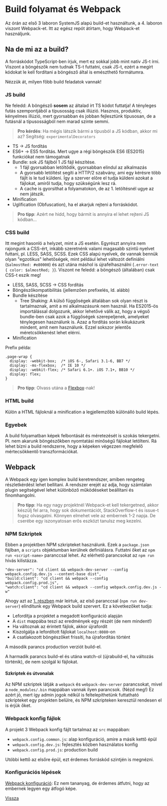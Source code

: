 # Build folyamat és Webpack

Az órán az első 3 laboron SystemJS alapú build-et használtunk, a 4. laboron viszont Webpack-et.
Itt az egész repót átírtam, hogy Webpack-et használjunk.


## Na de mi az a build?

A forráskódot TypeScript-ben írjuk, mert ez sokkal jobb mint natív JS-t írni.
Viszont a böngészők nem tudnak TS-t futtatni, csak JS-t,
ezért a megírt kódokat le kell fordítani a böngésző által is emészthető formátumra.

Nézzük át, milyen főbb build feladatok vannak!


### JS build

Ne feledd: A böngésző **sosem** az általad írt TS kódot futtatja! A tényleges futás szempontjából a típusosság csak illúzió.
Hasznos, produktív, kényelmes illúzió, mert gyorsabban és jobban fejlesztünk típusosan, de a futásnál a típusosságból nem marad szinte semmi.

> **Pro kérdés**: Ha mégis látszik bármi a típusból a JS kódban, akkor mi az?
> Segítség: `experimentalDecorators`

- TS -> JS fordítás
- ES6+ -> ES5 fordítás. Mert ugye a régi böngészők ES6 (ES2015) funkciókat nem támogatnak
- Bundle: sok JS fájlból 1 JS fájl készítése.
	- 1 fájl gyorsabban letöltődik, gyorsabban elindul az alkalmazás
	- A gyorsabb letöltést segíti a HTTP/2 szabvány, ami egy kérésre több fájlt is le tud küldeni.
	Így a szerver előre el tudja küldeni azokat a fájlokat, amiről tudja, hogy szükségünk lesz rá.
	- A cache is gyorsíthat a folyamatokon, de az 1. letöltésnél ugye az nem játszik.
- Minification
- Uglification (Obfuscation), ha el akarjuk rejteni a forráskódot.

> **Pro tipp**: Azért ne hidd, hogy bármit is annyira el lehet rejteni JS kódban...


### CSS build

Itt megint hasonló a helyzet, mint a JS esetén.
Egyrészt annyira nem rajongunk a CSS-ért, inkább szeretnénk valami magasabb szintű nyelvet futtani, pl. LESS, SASS, SCSS.
Ezek CSS alapú nyelvek, de vannak bennük olyan "egzotikus" lehetőségek, mint például lehet változót definiálni (`$almostRed: #e80000`)
és azt utána máshol is újrafelhasználni (`.error-text { color: $almostRed; }`). Viszont ne feledd: a böngésző (általában) csak CSS-t eszik meg!

- LESS, SASS, SCSS -> CSS fordítás
- Böngészőkompatibilitás (jellemzően prefixelés, ld. alább)
- Bundle készítése
	- Tree Shaking: A külső függőségek általában sok olyan részt is tartalmaznak, amit a mi alkalmazásunk nem használ. Ha ES2015-ös importálással dolgozunk, akkor lehetővé válik az, hogy a végső bundle-ben csak azok a függőségek szerepeljenek, amelyeket ténylegesen használunk is. Azaz a fordítás során kikukázunk mindent, amit nem használunk. Ezzel sokszor jelentős méretcsökkenést lehet elérni.
- Minification

Prefix példa:
```
.page-wrap {
  display: -webkit-box;  /* iOS 6-, Safari 3.1-6, BB7 */
  display: -ms-flexbox;  /* IE 10 */
  display: -webkit-flex; /* Safari 6.1+. iOS 7.1+, BB10 */
  display: flex;
}
```

> **Pro tipp**: Olvass utána a [Flexbox](https://css-tricks.com/snippets/css/a-guide-to-flexbox/)-nak!


### HTML build

Külön a HTML fájloknál a minification a legjellemzőbb különálló build lépés.


### Egyebek

A build folyamatban képek felbontását és méretezését is szokás tekergetni.
Pl. nem akarunk böngészőkben nyomtatási minőségű fájlokat letölteni.
Rá lehet bízni a build rendszerre, hogy a képeken végezzen megfelelő mértecsökkentő transzformációkat.


## Webpack

A Webpack egy igen komplex build keretrendszer, amiben rengeteg részletkérdést lehet bellítani.
A rendszer erejét az adja, hogy számtalan plugin segítségével lehet különböző működéseket beállítani és finomhangolni.

> **Pro tipp**: Ha egy nagy projektnél Webpack-et kell tekergetned,
akkor készülj fel arra, hogy sok dokumentációt, StackOverflow-t és issue-t fogsz olvasgatni.
Könnyen elmehet vele az embernek 1-2 napja. De cserébe egy iszonyatosan erős eszközt tanulsz meg kezelni.


### NPM Szkriptek

Ebben a projektben NPM szkripteket használunk. Ezek a `package.json` fájlban, a `scripts` objektumban kerülnek definiálásra.
Futtatni őket az `npm run <script-name>` paranccsal lehet. Az elérhető parancsokat az `npm run` hívás kilistázza.

```
"dev-server": "cd client && webpack-dev-server --config webpack.config.dev.js --content-base dist",
"build:client": "cd client && webpack --config webpack.config.prod.js",
"watch:client": "cd client && webpack --config webpack.config.dev.js -w"
```

Ahogy azt az [1. részben](1-install.md) már leírtuk, az első paranccsal (`npm run dev-server`) elindítunk egy Webpack build szervert. Ez a következőket tudja:

- Lefordítja a projektet a megadott konfiguráció alapján
- A `dist` mappába teszi az eredmények egy részét (de nem mindent!)
- Ha változnak az érintett fájlok, akkor újrafordít
- Kiszolgálja a lefordított fájlokat `localhost:8080`-on
- A csatlakozott böngészőket frissíti, ha újrafordítás történt

A második parancs production verziót build-el.

A harmadik parancs build-el és utána watch-ol (újrabuild-el, ha változás történik), de nem szolgál ki fájlokat.


#### Szkriptek és útvonalak

Az NPM szkriptek látják a `webpack` és `webpack-dev-server` parancsokat, mivel a `node_modules/.bin` mappában vannak ilyen parancsok. (Nézd meg!)
Ez azért jó, mert így admin jogok nélkül is feltelepíthetünk futtatható szkripteket egy projekten belülre,
és NPM szkripteken keresztül rendesen el is érjük őket.


### Webpack konfig fájlok

A projekt 3 Webpack konfig fájlt tartalmaz az `src` mappában:

- `webpack.config.common.js`: alap konfiguráció, amire a másik kettő épül
- `webpack.config.dev.js`: fejlesztés közben használatos konfig
- `webpack.config.prod.js`: production build

Utóbbi kettő az elsőre épül, ezt érdemes forráskód szintjén is megnézni.


### Konfigurációs lépések

[Webpack konfiguráció](3-webpack-config.md): Ez nem tananyag, de érdemes átfutni, hogy az embernek legyen egy átfogó képe.


[Vissza](index.md)
